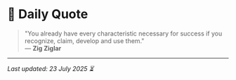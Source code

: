 # 📜 Daily Quote

> "You already have every characteristic necessary for success if you recognize, claim, develop and use them."  
> — **Zig Ziglar**

---

_Last updated: 23 July 2025 ⏳_
